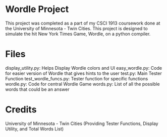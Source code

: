 # Wordle Project

This project was completed as a part of my CSCI 1913 coursework done at the University of Minnesota - Twin Cities.
This project is designed to simulate the hit New York Times Game, Wordle, on a python compiler.

# Files
display_utility.py: Helps Display Wordle colors and UI
easy_wordle.py: Code for easier version of Wordle that gives hints to the user
test.py: Main Tester Function
test_wordle_funcs.py: Tester function for specific functions
wordle.py: Code for central Wordle Game
words.py: List of all the possible words that could be an answer

# Credits

University of Minnesota - Twin Cities (Providing Tester Functions, Display Utility, and Total Words List)
